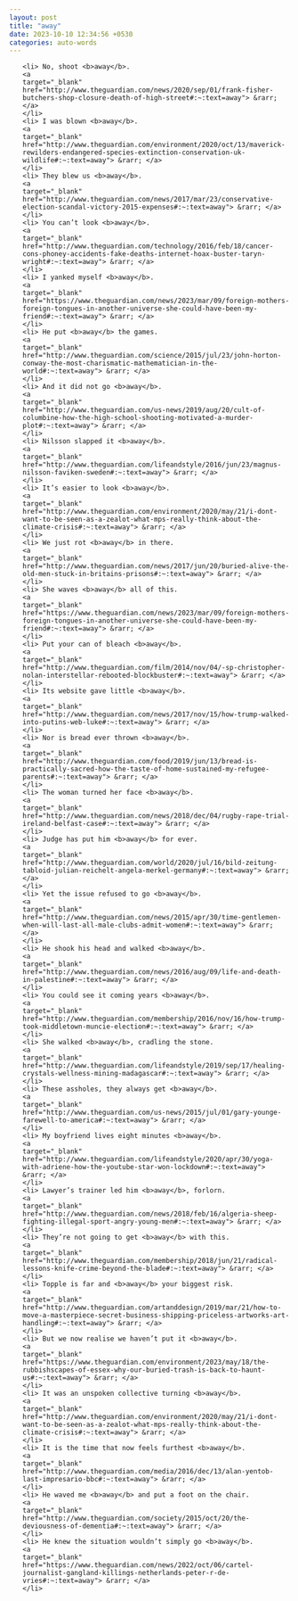 ```yaml
---
layout: post
title: "away"
date: 2023-10-10 12:34:56 +0530
categories: auto-words
---
```

<ol>

    <li> No, shoot <b>away</b>.
    <a 
    target="_blank" 
    href="http://www.theguardian.com/news/2020/sep/01/frank-fisher-butchers-shop-closure-death-of-high-street#:~:text=away"> &rarr; </a>
    </li>
    <li> I was blown <b>away</b>.
    <a 
    target="_blank" 
    href="http://www.theguardian.com/environment/2020/oct/13/maverick-rewilders-endangered-species-extinction-conservation-uk-wildlife#:~:text=away"> &rarr; </a>
    </li>
    <li> They blew us <b>away</b>.
    <a 
    target="_blank" 
    href="http://www.theguardian.com/news/2017/mar/23/conservative-election-scandal-victory-2015-expenses#:~:text=away"> &rarr; </a>
    </li>
    <li> You can’t look <b>away</b>.
    <a 
    target="_blank" 
    href="http://www.theguardian.com/technology/2016/feb/18/cancer-cons-phoney-accidents-fake-deaths-internet-hoax-buster-taryn-wright#:~:text=away"> &rarr; </a>
    </li>
    <li> I yanked myself <b>away</b>.
    <a 
    target="_blank" 
    href="https://www.theguardian.com/news/2023/mar/09/foreign-mothers-foreign-tongues-in-another-universe-she-could-have-been-my-friend#:~:text=away"> &rarr; </a>
    </li>
    <li> He put <b>away</b> the games.
    <a 
    target="_blank" 
    href="http://www.theguardian.com/science/2015/jul/23/john-horton-conway-the-most-charismatic-mathematician-in-the-world#:~:text=away"> &rarr; </a>
    </li>
    <li> And it did not go <b>away</b>.
    <a 
    target="_blank" 
    href="http://www.theguardian.com/us-news/2019/aug/20/cult-of-columbine-how-the-high-school-shooting-motivated-a-murder-plot#:~:text=away"> &rarr; </a>
    </li>
    <li> Nilsson slapped it <b>away</b>.
    <a 
    target="_blank" 
    href="http://www.theguardian.com/lifeandstyle/2016/jun/23/magnus-nilsson-faviken-sweden#:~:text=away"> &rarr; </a>
    </li>
    <li> It’s easier to look <b>away</b>.
    <a 
    target="_blank" 
    href="http://www.theguardian.com/environment/2020/may/21/i-dont-want-to-be-seen-as-a-zealot-what-mps-really-think-about-the-climate-crisis#:~:text=away"> &rarr; </a>
    </li>
    <li> We just rot <b>away</b> in there.
    <a 
    target="_blank" 
    href="http://www.theguardian.com/news/2017/jun/20/buried-alive-the-old-men-stuck-in-britains-prisons#:~:text=away"> &rarr; </a>
    </li>
    <li> She waves <b>away</b> all of this.
    <a 
    target="_blank" 
    href="https://www.theguardian.com/news/2023/mar/09/foreign-mothers-foreign-tongues-in-another-universe-she-could-have-been-my-friend#:~:text=away"> &rarr; </a>
    </li>
    <li> Put your can of bleach <b>away</b>.
    <a 
    target="_blank" 
    href="http://www.theguardian.com/film/2014/nov/04/-sp-christopher-nolan-interstellar-rebooted-blockbuster#:~:text=away"> &rarr; </a>
    </li>
    <li> Its website gave little <b>away</b>.
    <a 
    target="_blank" 
    href="http://www.theguardian.com/news/2017/nov/15/how-trump-walked-into-putins-web-luke#:~:text=away"> &rarr; </a>
    </li>
    <li> Nor is bread ever thrown <b>away</b>.
    <a 
    target="_blank" 
    href="http://www.theguardian.com/food/2019/jun/13/bread-is-practically-sacred-how-the-taste-of-home-sustained-my-refugee-parents#:~:text=away"> &rarr; </a>
    </li>
    <li> The woman turned her face <b>away</b>.
    <a 
    target="_blank" 
    href="http://www.theguardian.com/news/2018/dec/04/rugby-rape-trial-ireland-belfast-case#:~:text=away"> &rarr; </a>
    </li>
    <li> Judge has put him <b>away</b> for ever.
    <a 
    target="_blank" 
    href="http://www.theguardian.com/world/2020/jul/16/bild-zeitung-tabloid-julian-reichelt-angela-merkel-germany#:~:text=away"> &rarr; </a>
    </li>
    <li> Yet the issue refused to go <b>away</b>.
    <a 
    target="_blank" 
    href="http://www.theguardian.com/news/2015/apr/30/time-gentlemen-when-will-last-all-male-clubs-admit-women#:~:text=away"> &rarr; </a>
    </li>
    <li> He shook his head and walked <b>away</b>.
    <a 
    target="_blank" 
    href="http://www.theguardian.com/news/2016/aug/09/life-and-death-in-palestine#:~:text=away"> &rarr; </a>
    </li>
    <li> You could see it coming years <b>away</b>.
    <a 
    target="_blank" 
    href="http://www.theguardian.com/membership/2016/nov/16/how-trump-took-middletown-muncie-election#:~:text=away"> &rarr; </a>
    </li>
    <li> She walked <b>away</b>, cradling the stone.
    <a 
    target="_blank" 
    href="http://www.theguardian.com/lifeandstyle/2019/sep/17/healing-crystals-wellness-mining-madagascar#:~:text=away"> &rarr; </a>
    </li>
    <li> These assholes, they always get <b>away</b>.
    <a 
    target="_blank" 
    href="http://www.theguardian.com/us-news/2015/jul/01/gary-younge-farewell-to-america#:~:text=away"> &rarr; </a>
    </li>
    <li> My boyfriend lives eight minutes <b>away</b>.
    <a 
    target="_blank" 
    href="http://www.theguardian.com/lifeandstyle/2020/apr/30/yoga-with-adriene-how-the-youtube-star-won-lockdown#:~:text=away"> &rarr; </a>
    </li>
    <li> Lawyer’s trainer led him <b>away</b>, forlorn.
    <a 
    target="_blank" 
    href="http://www.theguardian.com/news/2018/feb/16/algeria-sheep-fighting-illegal-sport-angry-young-men#:~:text=away"> &rarr; </a>
    </li>
    <li> They’re not going to get <b>away</b> with this.
    <a 
    target="_blank" 
    href="http://www.theguardian.com/membership/2018/jun/21/radical-lessons-knife-crime-beyond-the-blade#:~:text=away"> &rarr; </a>
    </li>
    <li> Topple is far and <b>away</b> your biggest risk.
    <a 
    target="_blank" 
    href="http://www.theguardian.com/artanddesign/2019/mar/21/how-to-move-a-masterpiece-secret-business-shipping-priceless-artworks-art-handling#:~:text=away"> &rarr; </a>
    </li>
    <li> But we now realise we haven’t put it <b>away</b>.
    <a 
    target="_blank" 
    href="https://www.theguardian.com/environment/2023/may/18/the-rubbishscapes-of-essex-why-our-buried-trash-is-back-to-haunt-us#:~:text=away"> &rarr; </a>
    </li>
    <li> It was an unspoken collective turning <b>away</b>.
    <a 
    target="_blank" 
    href="http://www.theguardian.com/environment/2020/may/21/i-dont-want-to-be-seen-as-a-zealot-what-mps-really-think-about-the-climate-crisis#:~:text=away"> &rarr; </a>
    </li>
    <li> It is the time that now feels furthest <b>away</b>.
    <a 
    target="_blank" 
    href="http://www.theguardian.com/media/2016/dec/13/alan-yentob-last-impresario-bbc#:~:text=away"> &rarr; </a>
    </li>
    <li> He waved me <b>away</b> and put a foot on the chair.
    <a 
    target="_blank" 
    href="http://www.theguardian.com/society/2015/oct/20/the-deviousness-of-dementia#:~:text=away"> &rarr; </a>
    </li>
    <li> He knew the situation wouldn’t simply go <b>away</b>.
    <a 
    target="_blank" 
    href="https://www.theguardian.com/news/2022/oct/06/cartel-journalist-gangland-killings-netherlands-peter-r-de-vries#:~:text=away"> &rarr; </a>
    </li>